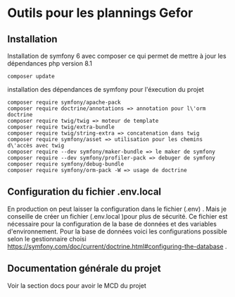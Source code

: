 # Outils pour les plannings Gefor

## Installation

Installation de symfony 6 avec composer ce qui permet de mettre à jour les dépendances
php version 8.1

```Shell
composer update
```

installation des dépendances de symfony pour l'éxecution du projet

```Shell
composer require symfony/apache-pack
composer require doctrine/annotations => annotation pour l\'orm doctrine
composer require twig/twig => moteur de template
composer require twig/extra-bundle
composer require twig/string-extra => concatenation dans twig
composer require symfony/asset => utilisation pour les chemins d\'accès avec twig
composer require --dev symfony/maker-bundle => le maker de symfony
composer require --dev symfony/profiler-pack => debuger de symfony
composer require symfony/debug-bundle
composer require symfony/orm-pack -W => usage de doctrine 
```

## Configuration  du fichier .env.local

En production on peut laisser la configuration dans le fichier (.env) . Mais je conseille de créer un fichier (.env.local )pour plus de sécurité. Ce fichier est nécessaire pour la configuration de la base de données et des variables d'environnement.
Pour la base de données voici les configurations possible selon le gestionnaire choisi <https://symfony.com/doc/current/doctrine.html#configuring-the-database> .

## Documentation générale du projet

Voir la section docs pour avoir le MCD du projet
